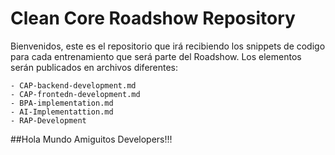 # Clean Core Roadshow Repository

Bienvenidos, este es el repositorio que irá recibiendo los snippets de codigo para cada entrenamiento que será parte del Roadshow.
Los elementos serán publicados en archivos diferentes:

	- CAP-backend-development.md
	- CAP-frontedn-development.md
	- BPA-implementation.md
	- AI-Implementattion.md
	- RAP-Development


##Hola Mundo Amiguitos Developers!!!